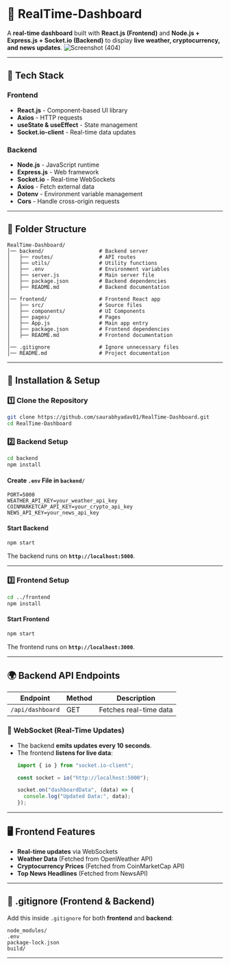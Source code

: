 
# 🚀 RealTime-Dashboard  

A **real-time dashboard** built with **React.js (Frontend)** and **Node.js + Express.js + Socket.io (Backend)** to display **live weather, cryptocurrency, and news updates**.
![Screenshot (404)](https://github.com/user-attachments/assets/027ceb6a-0b64-4c34-99aa-c37abc6cb152)

---

## 📌 **Tech Stack**
### **Frontend**
- **React.js** - Component-based UI library  
- **Axios** - HTTP requests  
- **useState & useEffect** - State management  
- **Socket.io-client** - Real-time data updates  

### **Backend**
- **Node.js** - JavaScript runtime  
- **Express.js** - Web framework  
- **Socket.io** - Real-time WebSockets  
- **Axios** - Fetch external data  
- **Dotenv** - Environment variable management  
- **Cors** - Handle cross-origin requests  

---

## 📂 **Folder Structure**
```
RealTime-Dashboard/
│── backend/                  # Backend server
│   ├── routes/               # API routes
│   ├── utils/                # Utility functions
│   ├── .env                  # Environment variables
│   ├── server.js             # Main server file
│   ├── package.json          # Backend dependencies
│   ├── README.md             # Backend documentation
│
│── frontend/                 # Frontend React app
│   ├── src/                  # Source files
│   ├── components/           # UI Components
│   ├── pages/                # Pages
│   ├── App.js                # Main app entry
│   ├── package.json          # Frontend dependencies
│   ├── README.md             # Frontend documentation
│
│── .gitignore                # Ignore unnecessary files
│── README.md                 # Project documentation
```

---

## 🔧 **Installation & Setup**
### **1️⃣ Clone the Repository**
```sh
git clone https://github.com/saurabhyadav01/RealTime-Dashboard.git
cd RealTime-Dashboard
```

### **2️⃣ Backend Setup**
```sh
cd backend
npm install
```
#### **Create `.env` File in `backend/`**
```
PORT=5000
WEATHER_API_KEY=your_weather_api_key
COINMARKETCAP_API_KEY=your_crypto_api_key
NEWS_API_KEY=your_news_api_key
```
#### **Start Backend**
```sh
npm start
```
The backend runs on **`http://localhost:5000`**.

---

### **3️⃣ Frontend Setup**
```sh
cd ../frontend
npm install
```
#### **Start Frontend**
```sh
npm start
```
The frontend runs on **`http://localhost:3000`**.

---

## 🌍 **Backend API Endpoints**
| Endpoint                   | Method | Description                  |
|----------------------------|--------|------------------------------|
| `/api/dashboard`           | GET    | Fetches real-time data       |

### 📡 **WebSocket (Real-Time Updates)**
- The backend **emits updates every 10 seconds**.
- The frontend **listens for live data**:
  ```js
  import { io } from "socket.io-client";

  const socket = io("http://localhost:5000");

  socket.on("dashboardData", (data) => {
    console.log("Updated Data:", data);
  });
  ```

---

## 🖥️ **Frontend Features**
- **Real-time updates** via WebSockets  
- **Weather Data** (Fetched from OpenWeather API)  
- **Cryptocurrency Prices** (Fetched from CoinMarketCap API)  
- **Top News Headlines** (Fetched from NewsAPI)  

---

## 📜 **.gitignore (Frontend & Backend)**
Add this inside `.gitignore` for both **frontend** and **backend**:
```
node_modules/
.env
package-lock.json
build/
```

---
